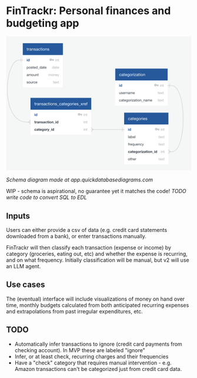# FinTrackr: Personal finances and budgeting app

![Schema diagram](img/schema.png)

*Schema diagram made at app.quickdatabasediagrams.com*

WIP - schema is aspirational, no guarantee yet it matches the code! *TODO write code to convert SQL to EDL*

## Inputs

Users can either provide a csv of data (e.g. credit card statements downloaded from a bank), or enter transactions manually.

FinTrackr will then classify each transaction (expense or income) by category (groceries, eating out, etc) and whether the expense is recurring, and on what frequency. Initially classification will be manual, but v2 will use an LLM agent.

## Use cases

The (eventual) interface will include visualizations of money on hand over time, monthly budgets calculated from both anticipated recurring expenses and extrapolations from past irregular expenditures, etc.

## TODO 
- Automatically infer transactions to ignore (credit card payments from checking account). In MVP these are labeled "ignore"
- Infer, or at least check, recurring charges and their frequencies
- Have a "check" category that requires manual intervention - e.g. Amazon transactions can't be categorized just from credit card data.